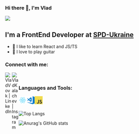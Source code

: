 ### Hi there 👋, I'm Vlad

![](https://komarev.com/ghpvc/?username=wolfykey&color=brightgreen&style=flat)

## I'm a FrontEnd Developer at [SPD-Ukraine][spd]

- 💪 I like to learn React and JS/TS
- 🎉 I love to play guitar

### Connect with me:

[<img align="left" alt="VladVovk | LinkedIn" width="22px" src="https://cdn.jsdelivr.net/npm/simple-icons@v3/icons/linkedin.svg" />][linkedin]
[<img align="left" alt="VladKalachev | Instagram" width="22px" src="https://cdn.jsdelivr.net/npm/simple-icons@v3/icons/instagram.svg" />][instagram]

<br />

### Languages and Tools:

<img align="left" alt="React" width="26px" src="https://raw.githubusercontent.com/github/explore/80688e429a7d4ef2fca1e82350fe8e3517d3494d/topics/react/react.png" />
<img align="left" alt="Visual Studio Code" width="26px" src="https://raw.githubusercontent.com/github/explore/80688e429a7d4ef2fca1e82350fe8e3517d3494d/topics/visual-studio-code/visual-studio-code.png" />
<img align="left" alt="JavaScript" width="26px" src="https://raw.githubusercontent.com/github/explore/80688e429a7d4ef2fca1e82350fe8e3517d3494d/topics/javascript/javascript.png" />

<br />
<br />

![Top Langs](https://github-readme-stats.vercel.app/api/top-langs/?username=wolfykey&langs_count=8&layout=compact&theme=dracula)

![Anurag's GitHub stats](https://github-readme-stats.vercel.app/api?username=wolfykey&show_icons=true&theme=dracula)

[linkedin]: www.linkedin.com/in/vlad-vovk
[instagram]: https://www.instagram.com/dev.vovk/
[spd]: https://spd-ukraine.com/
